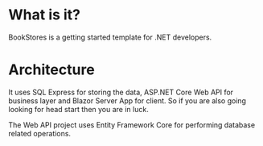 # What is it?

BookStores is a getting started template for .NET developers. 

# Architecture

It uses SQL Express for storing the data, ASP.NET Core Web API for business layer and Blazor Server App for client. So if you are also going looking for head start then you are in luck.

The Web API project uses Entity Framework Core for performing database related operations. 

